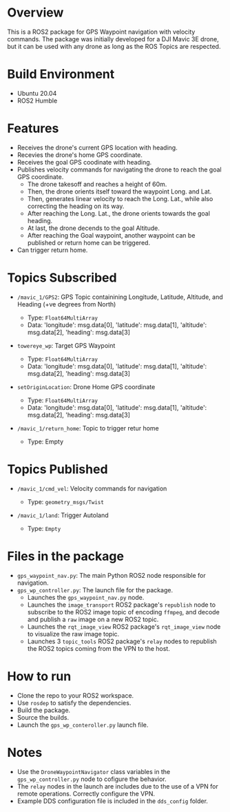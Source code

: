 # Overview
This is a ROS2 package for GPS Waypoint navigation with velocity commands.
The package was initially developed for a DJI Mavic 3E drone, but it can be used with any drone as long as the ROS Topics are respected.

# Build Environment
- Ubuntu 20.04
- ROS2 Humble

# Features
- Receives the drone's current GPS location with heading.
- Recevies the drone's home GPS coordinate.
- Receives the goal GPS coodinate with heading.
- Publishes velocity commands for navigating the drone to reach the goal GPS coordinate.
    - The drone takesoff and reaches a height of 60m.
    - Then, the drone orients itself toward the waypoint Long. and Lat.
    - Then, generates linear velocity to reach the Long. Lat., while also correcting the heading on its way.
    - After reaching the Long. Lat., the drone orients towards the goal heading.
    - At last, the drone decends to the goal Altitude.
    - After reaching the Goal waypoint, another waypoint can be published or return home can be triggered.
- Can trigger return home.

# Topics Subscribed
- `/mavic_1/GPS2`: GPS Topic containining Longitude, Latitude, Altitude, and Heading (+ve degrees from North)
    - Type: `Float64MultiArray`
    - Data: 
      'longitude': msg.data[0],
      'latitude': msg.data[1],
      'altitude': msg.data[2],
      'heading': msg.data[3]

- `towereye_wp`: Target GPS Waypoint
    - Type: `Float64MultiArray`
    - Data:
      'longitude': msg.data[0],
      'latitude': msg.data[1],
      'altitude': msg.data[2],
      'heading': msg.data[3]

- `setOriginLocation`: Drone Home GPS coordinate
    - Type: `Float64MultiArray`
    - Data:
      'longitude': msg.data[0],
      'latitude': msg.data[1],
      'altitude': msg.data[2],
      'heading': msg.data[3]

- `/mavic_1/return_home`: Topic to trigger retur home
    - Type: Empty

# Topics Published

- `/mavic_1/cmd_vel`: Velocity commands for navigation
    - Type: `geometry_msgs/Twist`

- `/mavic_1/land`: Trigger Autoland
    - Type: `Empty`

# Files in the package
- `gps_waypoint_nav.py`: The main Python ROS2 node responsible for navigation.
- `gps_wp_controller.py`: The launch file for the package.
    - Launches the `gps_waypoint_nav.py` node.
    - Launches the `image_transport` ROS2 package's `republish` node to subscribe to the ROS2 image topic of encoding `ffmpeg`, and decode and publish a `raw` image on a new ROS2 topic.
    - Launches the `rqt_image_view` ROS2 package's `rqt_image_view` node to visualize the raw image topic.
    - Launches 3 `topic_tools` ROS2 package's `relay` nodes to republish the ROS2 topics coming from the VPN to the host.

# How to run
-  Clone the repo to your ROS2 workspace.
- Use `rosdep` to satisfy the dependencies.
- Build the package.
- Source the builds.
- Launch the `gps_wp_conteroller.py` launch file.

# Notes
- Use the `DroneWaypointNavigator` class variables in the `gps_wp_controller.py` node to cofigure the behavior.
- The `relay` nodes in the launch are includes due to the use of a VPN for remote operations. Correctly configure the VPN.
- Example DDS configuration file is included in the `dds_config` folder.